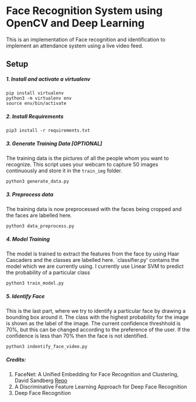 # Face Recognition System using OpenCV and Deep Learning

This is an implementation of Face recognition and identification to implement an attendance system using a live video feed. 

## Setup

##### 1. Install and activate a virtualenv
    pip install virtualenv
    python3 -m virtualenv env
    source env/bin/activate
    
##### 2. Install Requirements
    pip3 install -r requirements.txt

##### 3. Generate Training Data [OPTIONAL]
The training data is the pictures of all the people whom you want to recognize. This script uses your webcam to capture 50 images continuously and store it in the `train_img` folder.
    
    python3 generate_data.py
    
##### 3. Preprocess data
The training data is now preprocessed with the faces being cropped and the faces are labelled here.

    python3 data_preprocess.py
   
##### 4. Model Training
The model is trained to extract the features from the face by using Haar Cascaders and the classes are labelled here. `classifier.py' contains the model which we are currently using. I currently use Linear SVM to predict the probability of a particular class

    python3 train_model.py

##### 5. Identify Face
This is the last part, where we try to identify a particular face by drawing a bounding box around it. The class with the highest probability for the image is shown as the label of the image. The current confidence threshhold is 70%, but this can be changed according to the preference of the user.
If the confidence is less than 70% then the face is not identified.

    python3 indentify_face_video.py

##### Credits:

1. FaceNet: A Unified Embedding for Face Recognition and Clustering, David Sandberg [Repo](https://github.com/davidsandberg/facenet)
2. A Discriminative Feature Learning Approach for Deep Face Recognition
3. Deep Face Recognition